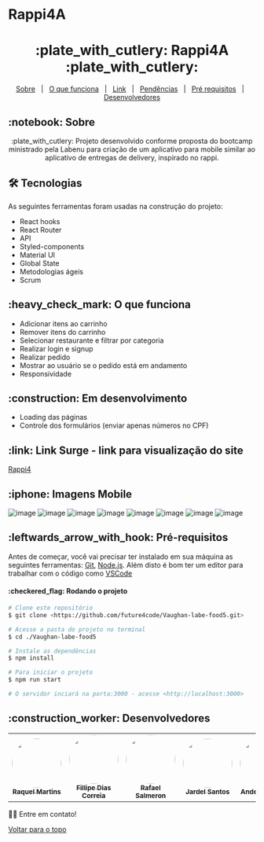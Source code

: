 # Rappi4A
<h1 align="center" id="top">:plate_with_cutlery: Rappi4A :plate_with_cutlery:</h1>

<p align="center">
  <a href="#sobre">Sobre</a> &#xa0; | &#xa0; 
  <a href="#funciona">O que funciona</a> &#xa0; | &#xa0;
 <a href="#link">Link</a> &#xa0; | &#xa0;
  <a href="#pendente">Pendências</a> &#xa0; | &#xa0;
  <a href="#requisitos">Pré requisitos</a> &#xa0; | &#xa0;
  <a href="#desenvolvedores">Desenvolvedores</a>
</p>

<h2 id="sobre">:notebook: Sobre </h2>

<p align="center">:plate_with_cutlery: Projeto desenvolvido conforme proposta do bootcamp ministrado pela Labenu para criação de um aplicativo para mobile similar ao aplicativo de entregas de delivery, inspirado no rappi.</p>

<h2 id="tecnologias"> 🛠 Tecnologias </h2>

As seguintes ferramentas foram usadas na construção do projeto:

* React hooks
* React Router
* API
* Styled-components
* Material UI
* Global State
* Metodologias ágeis
* Scrum

<h2 id="funciona">:heavy_check_mark: O que funciona</h2>

* Adicionar itens ao carrinho
* Remover itens do carrinho
* Selecionar restaurante e filtrar por categoria
* Realizar login e signup
* Realizar pedido
* Mostrar ao usuário se o pedido está em andamento
* Responsividade



<h2 id="pendente">:construction: Em desenvolvimento</h2>

* Loading das páginas
* Controle dos formulários (enviar apenas números no CPF)

<h2 id="link">:link: Link Surge - link para visualização do site</h2>
<a href="http://assorted-chickens.surge.sh/">Rappi4</a>
<h2 id="imagens">	:iphone: Imagens Mobile</h2>

![image](https://user-images.githubusercontent.com/94733546/159110599-b3cbd39f-9df5-48a5-b479-07ece8572d99.png)
![image](https://user-images.githubusercontent.com/94733546/159110613-1059cd64-95b6-44a6-96a7-56971fa9aec8.png)
![image](https://user-images.githubusercontent.com/94733546/159110637-e5ecec3a-bc1b-4d42-9204-e3c7ed884ea6.png)
![image](https://user-images.githubusercontent.com/94733546/159110682-f93b35e3-99bf-4a67-8072-15c7b10e8463.png)
![image](https://user-images.githubusercontent.com/94733546/159110771-067cd027-91e3-4790-8aaa-cc23d3c1ef38.png)
![image](https://user-images.githubusercontent.com/94733546/159110785-d9a3fc5b-7ed4-4dfe-a3c6-d05482e7856b.png)
![image](https://user-images.githubusercontent.com/94733546/159110792-ca81c2e0-7e04-458a-88f0-c2fb5f4bdb35.png)
![image](https://user-images.githubusercontent.com/94733546/159110809-41e5057b-59be-45e6-b35f-efc057f7e9cf.png)


<h2 id="requisitos">:leftwards_arrow_with_hook: Pré-requisitos</h2>

Antes de começar, você vai precisar ter instalado em sua máquina as seguintes ferramentas:
[Git](https://git-scm.com), [Node.js](https://nodejs.org/en/). 
Além disto é bom ter um editor para trabalhar com o código como [VSCode](https://code.visualstudio.com/)

<h4>:checkered_flag: Rodando o projeto </h4>

```bash
# Clone este repositório
$ git clone <https://github.com/future4code/Vaughan-labe-food5.git>

# Acesse a pasta do projeto no terminal
$ cd ./Vaughan-labe-food5

# Instale as dependências
$ npm install

# Para iniciar o projeto
$ npm run start

# O servidor inciará na porta:3000 - acesse <http://localhost:3000>
```


<h2 id="desenvolvedores">:construction_worker: Desenvolvedores</h2>

<table> 
<tr>

<td align="center"><a href="https://github.com/Raquelmms"><img style="border-radius: 50%" src="https://avatars.githubusercontent.com/u/85976494?v=4" width="100px" alt=""/>
 <br />
 <sub><b>Raquel Martins</b></sub></a> <a href="https://github.com/Raquelmms"></a></td>

 <td align="center"><a href="https://github.com/FillipeCO"><img style="border-radius: 50%" src="https://avatars.githubusercontent.com/u/87552890?v=4" width="100px" alt=""/>
 <br />
 <sub><b>Fillipe Dias Correia</b></sub></a> <a href="https://github.com/FillipeCO"></a></td>


 <td align="center"><a href="https://github.com/rafasalmeron"><img style="border-radius: 50%" src="https://avatars.githubusercontent.com/u/94733546?v=4" width="100px" alt=""/>
 <br />
 <sub><b>Rafael Salmeron</b></sub></a> <a href="https://github.com/rafasalmeron"></a></td>
 
 <td align="center"><a href="https://github.com/jardell13"><img style="border-radius: 50%" src="https://avatars.githubusercontent.com/u/86195881?v=4" width="100px" alt=""/>
 <br />
 <sub><b>Jardel Santos</b></sub></a> <a href="https://github.com/jardell13"></a></td>
 
  <td align="center"><a href="https://github.com/Anderson-Felix-de-Lyra"><img style="border-radius: 50%" src="https://avatars.githubusercontent.com/u/94788717?v=4" width="100px" alt=""/>
 <br />
 <sub><b>Anderson Felix</b></sub></a> <a href="https://github.com/Anderson-Felix-de-Lyra"></a></td>


</tr>

</table>

👋🏽 Entre em contato!

<a href="#top">Voltar para o topo</a>

